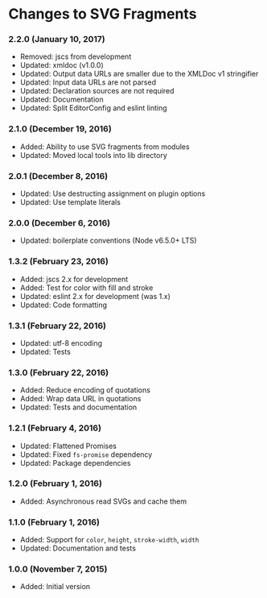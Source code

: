 # Changes to SVG Fragments

### 2.2.0 (January 10, 2017)

- Removed: jscs from development
- Updated: xmldoc (v1.0.0)
- Updated: Output data URLs are smaller due to the XMLDoc v1 stringifier
- Updated: Input data URLs are not parsed
- Updated: Declaration sources are not required
- Updated: Documentation
- Updated: Split EditorConfig and eslint linting

### 2.1.0 (December 19, 2016)

- Added: Ability to use SVG fragments from modules
- Updated: Moved local tools into lib directory

### 2.0.1 (December 8, 2016)

- Updated: Use destructing assignment on plugin options
- Updated: Use template literals

### 2.0.0 (December 6, 2016)

- Updated: boilerplate conventions (Node v6.5.0+ LTS)

### 1.3.2 (February 23, 2016)

- Added: jscs 2.x for development
- Added: Test for color with fill and stroke
- Updated: eslint 2.x for development (was 1.x)
- Updated: Code formatting

### 1.3.1 (February 22, 2016)

- Updated: utf-8 encoding
- Updated: Tests

### 1.3.0 (February 22, 2016)

- Added: Reduce encoding of quotations
- Added: Wrap data URL in quotations
- Updated: Tests and documentation

### 1.2.1 (February 4, 2016)

- Updated: Flattened Promises
- Updated: Fixed `fs-promise` dependency
- Updated: Package dependencies

### 1.2.0 (February 1, 2016)

- Added: Asynchronous read SVGs and cache them

### 1.1.0 (February 1, 2016)

- Added: Support for `color`, `height`, `stroke-width`, `width`
- Updated: Documentation and tests

### 1.0.0 (November 7, 2015)

- Added: Initial version
